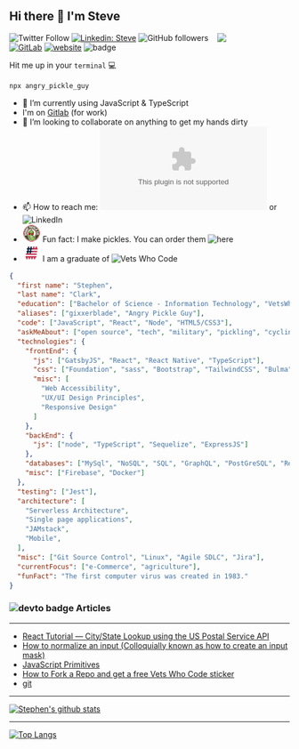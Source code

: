 ## Hi there 👋 I'm Steve

<img align="right" src="https://i.ibb.co/Jtqd5q8/selfieascii.png" width="130">

![Twitter Follow](https://img.shields.io/twitter/follow/gixxerblade?label=Follow)
[![Linkedin: Steve](https://img.shields.io/badge/-Steve-blue?style=flat-square&logo=Linkedin&logoColor=white&link=https://www.linkedin.com/in/stephen-clark-5319406/)](https://www.linkedin.com/in/stephen-clark-5319406/)
![GitHub followers](https://img.shields.io/github/followers/gixxerblade?label=Follow&style=social)
[![GitLab](https://img.shields.io/badge/-I'm%20on%20Gitlab-blue?logo=gitlab)](https://gitlab.com/gixxerblade)
[![website](https://img.shields.io/badge/Website-46a2f1.svg?&style=flat-square&logo=Google-Chrome&logoColor=white&link=https://www.stephenclark.dev)](https://www.stephenclark.dev)
![badge](https://visitor-badge.glitch.me/badge?page_id=gixxerblade.gixxerblade)


Hit me up in your `terminal` :computer:

```bash
npx angry_pickle_guy
```

- 🌱 I’m currently using JavaScript & TypeScript
- I'm on [Gitlab](https://gitlab.com/gixxerblade) (for work)
- 👯 I’m looking to collaborate on anything to get my hands dirty
- 📫 How to reach me: ![email](mailto:sdclarkie@gmail.com) or ![LinkedIn](https://www.linkedin.com/in/stephen-clark-5319406/) 
- ![angry pickles](https://github.com/gixxerblade/gixxerblade/blob/master/images/angrypickle.png) Fun fact: I make pickles. You can order them ![here](https://www.angrypickles.com/home)
- ![vwc](https://github.com/gixxerblade/gixxerblade/blob/master/images/hashflag.png) I am a graduate of ![Vets Who Code](www.vetswhocode.io)

```json
{
  "first name": "Stephen",
  "last name": "Clark",
  "education": ["Bachelor of Science - Information Technology", "VetsWhoCode Software Development Program"],
  "aliases": ["gixxerblade", "Angry Pickle Guy"],
  "code": ["JavaScript", "React", "Node", "HTML5/CSS3"],
  "askMeAbout": ["open source", "tech", "military", "pickling", "cycling"],
  "technologies": {
    "frontEnd": {
      "js": ["GatsbyJS", "React", "React Native", "TypeScript"],
      "css": ["Foundation", "sass", "Bootstrap", "TailwindCSS", "Bulma"],
      "misc": [
        "Web Accessibility",
        "UX/UI Design Principles",
        "Responsive Design"
      ]
    },
    "backEnd": {
      "js": ["node", "TypeScript", "Sequelize", "ExpressJS"]
    },
    "databases": ["MySql", "NoSQL", "SQL", "GraphQL", "PostGreSQL", "Redis"],
    "misc": ["Firebase", "Docker"]
  },
  "testing": ["Jest"],
  "architecture": [
    "Serverless Architecture",
    "Single page applications",
    "JAMstack",
    "Mobile",
  ],
  "misc": ["Git Source Control", "Linux", "Agile SDLC", "Jira"],
  "currentFocus": ["e-Commerce", "agriculture"],
  "funFact": "The first computer virus was created in 1983."
}
```

### ![devto badge](https://img.shields.io/badge/DEV.TO-%230A0A0A.svg?&style=for-the-badge&logo=dev-dot-to&logoColor=white) Articles

---

<!-- BLOG-POST-LIST:START -->
- [React Tutorial — City/State Lookup using the US Postal Service API](https://dev.to/vetswhocode/react-tutorial-city-state-lookup-using-the-us-postal-service-api-202p)
- [How to normalize an input (Colloquially known as how to create an input mask)](https://dev.to/vetswhocode/how-to-normalize-an-input-colloquially-known-as-how-to-create-an-input-mask-5gh4)
- [JavaScript Primitives](https://dev.to/vetswhocode/javascript-primitives-3380)
- [How to Fork a Repo and get a free Vets Who Code sticker](https://dev.to/vetswhocode/how-to-fork-a-repo-and-get-a-free-vets-who-code-sticker-46d9)
- [git](https://dev.to/vetswhocode/git-22li)
<!-- BLOG-POST-LIST:END -->

---

[![Stephen's github stats](https://github-readme-stats.vercel.app/api?username=gixxerblade)](https://github.com/gixxerblade/github-readme-stats)

---

[![Top Langs](https://github-readme-stats.vercel.app/api/top-langs/?username=gixxerblade)](https://github.com/anuraghazra/github-readme-stats)

